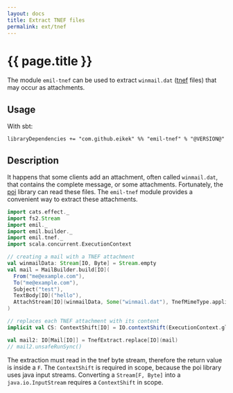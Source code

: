 ```yaml
---
layout: docs
title: Extract TNEF files
permalink: ext/tnef
---
```


# {{ page.title }}

The module `emil-tnef` can be used to extract `winmail.dat`
([tnef](https://en.wikipedia.org/wiki/Transport_Neutral_Encapsulation_Format)
files) that may occur as attachments.

## Usage

With sbt:

```
libraryDependencies += "com.github.eikek" %% "emil-tnef" % "@VERSION@"
```


## Description

It happens that some clients add an attachment, often called
`winmail.dat`, that contains the complete message, or some
attachments. Fortunately, the [poi](http://poi.apache.org/) library
can read these files. The `emil-tnef` module provides a convenient way
to extract these attachments.


```scala mdoc:silent
import cats.effect._
import fs2.Stream
import emil._
import emil.builder._
import emil.tnef._
import scala.concurrent.ExecutionContext

// creating a mail with a TNEF attachment
val winmailData: Stream[IO, Byte] = Stream.empty
val mail = MailBuilder.build[IO](
  From("me@example.com"),
  To("me@example.com"),
  Subject("test"),
  TextBody[IO]("hello"),
  AttachStream[IO](winmailData, Some("winmail.dat"), TnefMimeType.applicationTnef)
)

// replaces each TNEF attachment with its content
implicit val CS: ContextShift[IO] = IO.contextShift(ExecutionContext.global)

val mail2: IO[Mail[IO]] = TnefExtract.replace[IO](mail)
// mail2.unsafeRunSync()
```

The extraction must read in the tnef byte stream, therefore the return
value is inside a `F`. The `ContextShift` is required in scope,
because the poi library uses java input streams. Converting a
`Stream[F, Byte]` into a `java.io.InputStream` requires a
`ContextShift` in scope.

